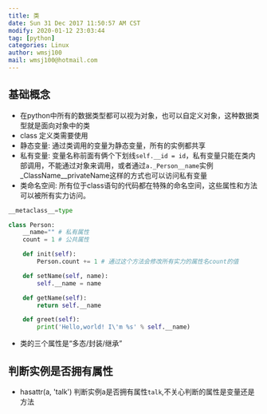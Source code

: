 ```yaml
---
title: 类
date: Sun 31 Dec 2017 11:50:57 AM CST
modify: 2020-01-12 23:03:44 
tag: [python]
categories: Linux
author: wmsj100
mail: wmsj100@hotmail.com
---
```


## 基础概念

- 在python中所有的数据类型都可以视为对象，也可以自定义对象，这种数据类型就是面向对象中的类
- class 定义类需要使用
- 静态变量: 通过类调用的变量为静态变量，所有的实例都共享
- 私有变量: 变量名称前面有俩个下划线`self.__id = id`，私有变量只能在类内部调用，不能通过对象来调用，或者通过`a._Person__name`实例_ClassName__privateName这样的方式也可以访问私有变量
- 类命名空间: 所有位于class语句的代码都在特殊的命名空间，这些属性和方法可以被所有实力访问。

```python
__metaclass__=type

class Person:
    __name="" # 私有属性
    count = 1 # 公共属性

    def init(self):
        Person.count += 1 # 通过这个方法会修改所有实力的属性名count的值

    def setName(self, name):
        self.__name = name

    def getName(self):
        return self.__name

    def greet(self):
        print('Hello,world! I\'m %s' % self.__name)
```

- 类的三个属性是“多态/封装/继承”

## 判断实例是否拥有属性

- hasattr(a, 'talk') 判断实例a是否拥有属性`talk`,不关心判断的属性是变量还是方法

